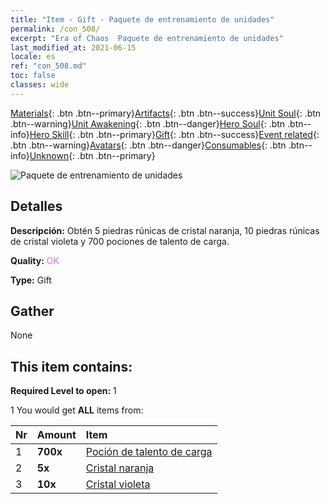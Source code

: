 ```yaml
---
title: "Item - Gift - Paquete de entrenamiento de unidades"
permalink: /con_508/
excerpt: "Era of Chaos  Paquete de entrenamiento de unidades"
last_modified_at: 2021-06-15
locale: es
ref: "con_508.md"
toc: false
classes: wide
---
```

 [Materials](/ItemsES/){: .btn .btn--primary}[Artifacts](/ItemsES/Artifacts/){: .btn .btn--success}[Unit Soul](/ItemsES/UnitSoul/){: .btn .btn--warning}[Unit Awakening](/ItemsES/UnitAwakening/){: .btn .btn--danger}[Hero Soul](/ItemsES/HeroSoul/){: .btn .btn--info}[Hero Skill](/ItemsES/HeroSkill/){: .btn .btn--primary}[Gift](/ItemsES/Gift/){: .btn .btn--success}[Event related](/ItemsES/Events/){: .btn .btn--warning}[Avatars](/ItemsES/Avatars/){: .btn .btn--danger}[Consumables](/ItemsES/Consumables/){: .btn .btn--info}[Unknown](/ItemsES/Unknown/){: .btn .btn--primary}

 ![Paquete de entrenamiento de unidades](/images/t/i_907128.png)

## Detalles
 **Descripción:** Obtén 5 piedras rúnicas de cristal naranja, 10 piedras rúnicas de cristal violeta y 700 pociones de talento de carga.

 **Quality:** <span style="color: #DA70D6">OK</span>

 **Type:** Gift

## Gather

  None

## This item contains:

 **Required Level to open:** 1

 1 You would get **ALL** items  from:

  | Nr | Amount |     Item    |
  |:---|:-------|:------------|
  | 1 |  **700x** | [Poción de talento de carga](/ItemsES/con_788/) |  | 
  | 2 |  **5x** | [Cristal naranja](/ItemsES/con_730/) |  | 
  | 3 |  **10x** | [Cristal violeta](/ItemsES/con_720/) |  | 
